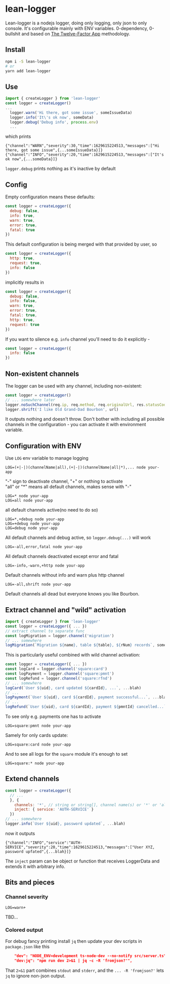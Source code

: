 # lean-logger
Lean-logger is a nodejs logger, doing only logging, only json to only console. It's configurable mainly with ENV variables. 0-dependency, 0-bullshit and based on [The Twelve-Factor App](https://12factor.net/logs) methodology.

## Install
```bash
npm i -S lean-logger
# or
yarn add lean-logger
```
## Use
```javascript
import { createLogger } from 'lean-logger'
const logger = createLogger()
...
  logger.warn('Hi there, got some issue', someIssueData)
  logger.info('It\'s ok now', someData)
  logger.debug('Debug info', process.env)
  ...
```
which prints
```console
{"channel":"WARN","severity":30,"time":1629615224513,"messages":["Hi there, got some issue",{...someIssueData}]}
{"channel":"INFO","severity":20,"time":1629615224513,"messages":["It's ok now",{...someData}]}
```
`logger.debug` prints nothing as it's inactive by default

## Config
Empty configuration means these defaults:
```javascript
const logger = createLogger({
  debug: false,
  info: true,
  warn: true,
  error: true,
  fatal: true
})
```
This default configuration is being merged with that provided by user, so
```javascript
const logger = createLogger({
  http: true,
  request: true,
  info: false
})
```
implicitly results in
```javascript
const logger = createLogger({
  debug: false,
  info: false,
  warn: true,
  error: true,
  fatal: true,
  http: true,
  request: true
})
```
If you want to silence e.g. `info` channel you'll need to do it explicitly -
```javascript
const logger = createLogger({
  info: false
})
```
## Non-existent channels
The logger can be used with any channel, including non-existent:
```javascript
const logger = createLogger()
// ... somewhere later
logger.noSuchChannel(req.ip, req.method, req.originalUrl, res.statusCode)
logger.shrift('I like Old Grand-Dad Bourbon', url)
```
It outputs nothing and doesn't throw. Don't bother with including all possible channels in the configuration - you can activate it with environment variable.

## Configuration with ENV
Use `LOG` env variable to manage logging
```console
LOG=(+|-|)(channelName|all),(+|-|)(channelName|all|*),... node your-app
```
"-" sign to deactivate channel, "+" or nothing to activate<br />
"all" or "*" means all default channels, makes sense with "-"

```console
LOG=* node your-app
LOG=all node your-app
```
all default channels active(no need to do so)

```console
LOG=*,+debug node your-app
LOG=+debug node your-app
LOG=debug node your-app
```
All default channels and debug active, so `logger.debug(...)` will work

```console
LOG=-all,error,fatal node your-app
```
All default channels deactivated except error and fatal

```console
LOG=-info,-warn,+http node your-app
```
Default channels without info and warn plus http channel

```console
LOG=-all,shrift node your-app
```
Default channels all dead but everyone knows you like Bourbon.

## Extract channel and "wild" activation
```javascript
import { createLogger } from 'lean-logger'
const logger = createLogger({ ... })
// extract channel to separate func
const logMigration = logger.channel('migration')
// ... somewhere
logMigration(`Migration ${name}, table ${table}, ${rNum} records`, someData, ...blah)
```
This is particularly useful combined with wild channel activation:
```javascript
const logger = createLogger({ ... })
const logCard = logger.channel('square:card')
const logPayment = logger.channel('square:pmnt')
const logRefund = logger.channel('square:rfnd')
// ... somewhere
logCard(`User ${uid}, card updated ${cardId}, ...`, ...blah)
// ...
logPayment(`User ${uid}, card ${cardId}, payment successful...`, ...blah)
// ...
logRefund(`User ${uid}, card ${cardId}, payment ${pmntId} cancelled...`, ...blah)
```
To see only e.g. payments one has to activate
```console
LOG=square:pmnt node your-app
```
Samely for only cards update:
```console
LOG=square:card node your-app
```
And to see all logs for the `square` module it's enough to set
```console
LOG=square:* node your-app
```
## Extend channels
```javascript
const logger = createLogger({
  // ...
  }, {
    channels: '*', // string or string[], channel name(s) or '*' or 'all'
    inject: { service: 'AUTH-SERVICE' }
  })
// ... somewhere
logger.info(`User ${uid}, password updated`, ...blah)
```
now it outputs
```console
{"channel":"INFO","service":"AUTH-SERVICE","severity":20,"time":1629615224513,"messages":["User XYZ, password upfated",{...blah}]}

```
The `inject` param can be object or function that receives LoggerData and extends it with arbitrary info.

## Bits and pieces
### Channel severity
```
LOG=warn+
```
TBD...
### Colored output
For debug fancy printing install `jq` then update your dev scripts in `package.json` like this
```json
    "dev": "NODE_ENV=development ts-node-dev --no-notify src/server.ts",
    "dev:jq": "npm run dev 2>&1 | jq -c -R 'fromjson?'",
```
That `2>&1` part combines `stdout` and `stderr`, and the `... -R 'fromjson?'` lets `jq` to ignore non-json output.

